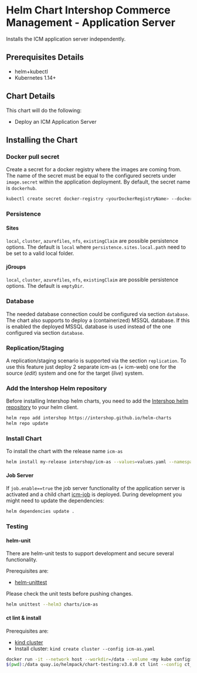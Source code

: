 # Helm Chart Intershop Commerce Management - Application Server

Installs the ICM application server independently.

## Prerequisites Details

* helm+kubectl
* Kubernetes 1.14+

## Chart Details

This chart will do the following:

* Deploy an ICM Application Server

## Installing the Chart

### Docker pull secret

Create a secret for a docker registry where the images are coming from. The name of the secret must be equal to the configured secrets under `image.secret` within the application deployment. By default, the secret name is `dockerhub`.

```bash
kubectl create secret docker-registry <yourDockerRegistryName> --docker-server=<yourDockerRegistryServer> --docker-username=<yourUsername> --docker-password=<yourPassword> --docker-email=<yourEmail>
```

### Persistence

#### Sites

`local`, `cluster`, `azurefiles`, `nfs`, `existingClaim` are possible persistence options.
The default is `local` where `persistence.sites.local.path` need to be set to a valid local folder.

#### jGroups

`local`, `cluster`, `azurefiles`, `nfs`, `existingClaim` are possible persistence options.
The default is `emptyDir`.

### Database

The needed database connection could be configured via section `database`. The chart also supports to deploy a (containerized) MSSQL database. If this is enabled the deployed MSSQL database is used instead of the one configured via section `database`.

### Replication/Staging

A replication/staging scenario is supported via the section `replication`. To use this feature just deploy 2 separate icm-as (+ icm-web) one for the source (*edit*) system and one for the target (*live*) system.

### Add the Intershop Helm repository

Before installing Intershop helm charts, you need to add the [Intershop helm repository](https://intershop.github.io/helm-charts) to your helm client.

```bash
helm repo add intershop https://intershop.github.io/helm-charts
helm repo update
```

### Install Chart

To install the chart with the release name `icm-as`

```bash
helm install my-release intershop/icm-as --values=values.yaml --namespace icm-as
```

#### Job Server

If `job.enable==true` the job server functionality of the application server is activated and a child chart [icm-job](../icm-job/README.md) is deployed.
During development you might need to update the dependencies:

```bash
helm dependencies update .
```

### Testing

#### helm-unit

There are helm-unit tests to support development and secure several functionality.

Prerequisites are:

* [helm-unittest](https://github.com/helm-unittest/helm-unittest)

Please check the unit tests before pushing changes.

```bash
helm unittest --helm3 charts/icm-as
```

#### ct lint & install

Prerequisites are:

* [kind cluster](https://github.com/kubernetes-sigs/kind)
* Install cluster: `kind create cluster --config icm-as.yaml`

```bash
docker run -it --network host --workdir=/data --volume <my kube config>:/root/.kube/config:ro --volume
$(pwd):/data quay.io/helmpack/chart-testing:v3.8.0 ct lint --config ct_icm-as.yaml
```